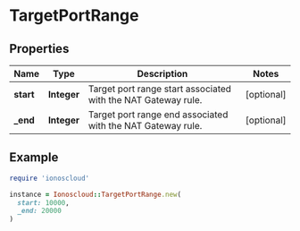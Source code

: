 # TargetPortRange

## Properties

| Name | Type | Description | Notes |
| ---- | ---- | ----------- | ----- |
| **start** | **Integer** | Target port range start associated with the NAT Gateway rule. | [optional] |
| **_end** | **Integer** | Target port range end associated with the NAT Gateway rule. | [optional] |

## Example

```ruby
require 'ionoscloud'

instance = Ionoscloud::TargetPortRange.new(
  start: 10000,
  _end: 20000
)
```

